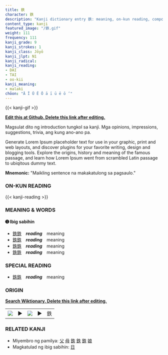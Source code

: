 ```yaml
---
title: 鉄
character: 鉄
description: "Kanji dictionary entry 鉄: meaning, on-kun reading, compounds, origin, related kanji"
content_type: kanji
featured_image: "/鉄.gif"
weight: 111
frequency: 111
kanji_grade: 9
kanji_strokes: 1
kanji_class: Jōyō
kanji_jlpt: N1
kanji_radical: 
kanji_reading: 
- DAI
- TAI
- oo-kii
kanji_meaning:
- malaki
chōon: "Ā Ī Ū Ē Ō ā ī ū ē ō ’"
---
```

[//]: # (Don't edit the line below. Kanji animated GIF code is automatically generated.)
{{< kanji-gif >}}

[//]: # (Edit below this line.)

**[Edit this at Github. Delete this link after editing.](https://github.com/tim0g/tim/tree/main/content/kanji/鉄/index.md)**

Magsulat dito ng introduction tungkol sa kanji. Mga opinions, impressions, suggestions, trivia, ang kung ano-ano pa.

Generate Lorem Ipsum placeholder text for use in your graphic, print and web layouts, and discover plugins for your favorite writing, design and blogging tools. Explore the origins, history and meaning of the famous passage, and learn how Lorem Ipsum went from scrambled Latin passage to ubiqitous dummy text.
 
**Mnemonic:** "Maikling sentence na makakatulong sa pagsaulo."

### ON-KUN READING

[//]: # (Don't edit the line below. ON-KUN READING code is automatically generated.)
{{< kanji-reading >}}

### MEANING & WORDS

#### ➊ **Ibig sabihin**
  - [鉄](../鉄)[鉄](../鉄)　***reading***　meaning
  - [鉄](../鉄)[鉄](../鉄)　***reading***　meaning
  - [鉄](../鉄)[鉄](../鉄)　***reading***　meaning
  - [鉄](../鉄)[鉄](../鉄)　***reading***　meaning

### SPECIAL READING
  - [鉄](../鉄)[鉄](../鉄)　***reading***　meaning

### ORIGIN

**[Search Wiktionary. Delete this link after editing.](https://wiktionary.org/wiki/鉄)**
<table class="kanji-table"><tr><td>
<img src="60px-鉄-bronze.svg.png">
</td><td>▶</td><td>
<img src="60px-鉄-oracle.svg.png">
</td><td>▶</td>
<td class="kanji-origin">鉄</td>
</tr></table>

### RELATED KANJI
- Miyembro ng pamilya: [父](../父) [母](../母) [鉄](../鉄) [鉄](../鉄) [鉄](../鉄) [娘](../娘)
- Magkatulad ng ibig sabihin: [日](../日)
